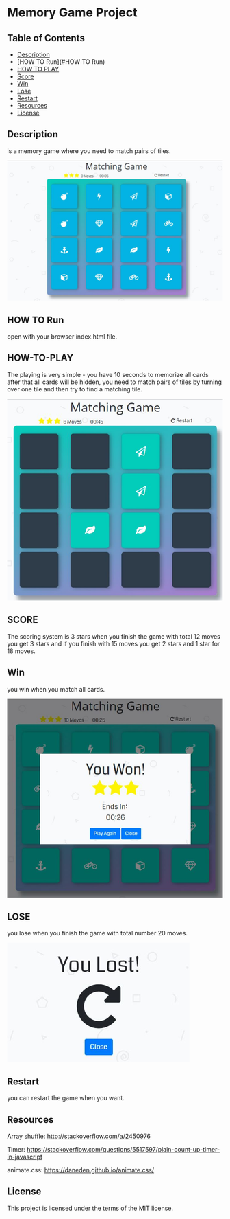 # Memory Game Project


## Table of Contents

* [Description](#discription)
* [HOW TO Run](#HOW TO Run)
* [HOW TO PLAY](#HOW-TO-PLAY)
* [Score](#SCORE)
* [Win](#Win)
* [Lose](#LOSE)
* [Restart](#Restart)
* [Resources](#Resources)
* [License](#license)



## Description
 is a memory game where you need to match pairs of tiles.

<img src="https://github.com/ahmedragabshaban/Memory-Game/blob/master/game.JPG">

## HOW TO Run
open with your browser index.html file.

## HOW-TO-PLAY
The playing is very simple - you have 10 seconds to memorize all cards after that all cards will be hidden, you need to match pairs of tiles by turning over one tile and then try to find a matching tile.

<img src="https://github.com/ahmedragabshaban/Memory-Game/blob/master/finish.JPG">

## SCORE
The scoring system is 3 stars when you finish the game with total 12 moves you get 3 stars
and if you finish with 15 moves you get 2 stars and 1 star for 18 moves.

## Win
you win when you match all cards.

<img src="https://github.com/ahmedragabshaban/Memory-Game/blob/master/win.JPG">

## LOSE
you lose when you finish the game with total number 20 moves.

<img src="https://github.com/ahmedragabshaban/Memory-Game/blob/master/lose.JPG">

## Restart
you can restart the game when you want.

## Resources

Array shuffle:
http://stackoverflow.com/a/2450976

Timer:
https://stackoverflow.com/questions/5517597/plain-count-up-timer-in-javascript

animate.css:
https://daneden.github.io/animate.css/

## License
This project is licensed under the terms of the MIT license.
